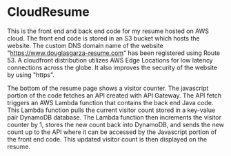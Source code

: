 # CloudResume

This is the front end and back end code for my resume hosted on AWS cloud. The front end code is stored in an S3 bucket which hosts the website. The custom DNS domain name of the website "https://www.douglasgarza-resume.com" has been registered using Route 53. A cloudfront distribution utilizes AWS Edge Locations for low latency connections across the globe. It also improves the security of the website by using "https".

The bottom of the resume page shows a visitor counter. The javascript portion of the code fetches an API created with API Gateway. The API fetch triggers an AWS Lambda function that contains the back end Java code. This Lambda function pulls the current visitor count stored in a key-value pair DynamoDB database. The Lambda function then increments the visitor counter by 1, stores the new count back into DynamoDB, and sends the new count up to the API where it can be accessed by the Javascript portion of the front end code. This updated visitor count is then displayed on the resume.

